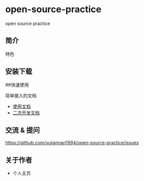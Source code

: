 # open-source-practice
open source practice

## 简介

特色

## 安装下载


##快速使用

简单接入的文档

- [使用文档](./doc/use/README.md)
- [二次开发文档](./doc/dev/README.md)

## 交流 & 提问

https://github.com/yujiannan1994/open-source-practice/issues

## 关于作者

- 个人主页



